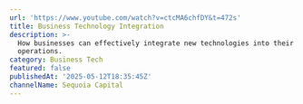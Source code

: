 ```yaml
---
url: 'https://www.youtube.com/watch?v=ctcMA6chfDY&t=472s'
title: Business Technology Integration
description: >-
  How businesses can effectively integrate new technologies into their
  operations.
category: Business Tech
featured: false
publishedAt: '2025-05-12T18:35:45Z'
channelName: Sequoia Capital
---
```


